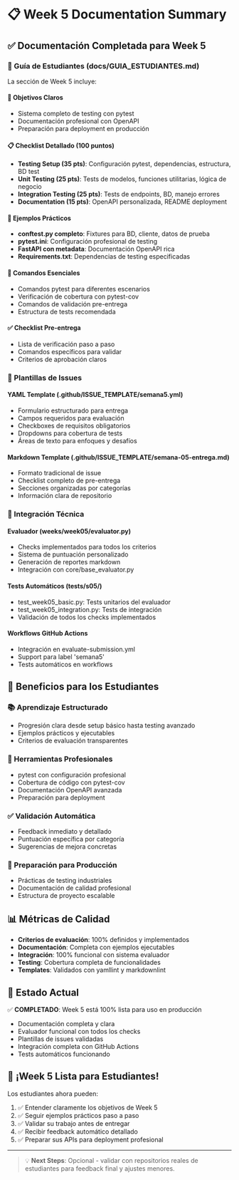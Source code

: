 # 📋 Week 5 Documentation Summary

## ✅ Documentación Completada para Week 5

### **📖 Guía de Estudiantes (docs/GUIA_ESTUDIANTES.md)**

La sección de Week 5 incluye:

#### **🎯 Objetivos Claros**

- Sistema completo de testing con pytest
- Documentación profesional con OpenAPI
- Preparación para deployment en producción

#### **📋 Checklist Detallado (100 puntos)**

- **Testing Setup (35 pts)**: Configuración pytest, dependencias, estructura, BD test
- **Unit Testing (25 pts)**: Tests de modelos, funciones utilitarias, lógica de negocio
- **Integration Testing (25 pts)**: Tests de endpoints, BD, manejo errores
- **Documentation (15 pts)**: OpenAPI personalizada, README deployment

#### **🧪 Ejemplos Prácticos**

- **conftest.py completo**: Fixtures para BD, cliente, datos de prueba
- **pytest.ini**: Configuración profesional de testing
- **FastAPI con metadata**: Documentación OpenAPI rica
- **Requirements.txt**: Dependencias de testing especificadas

#### **🚀 Comandos Esenciales**

- Comandos pytest para diferentes escenarios
- Verificación de cobertura con pytest-cov
- Comandos de validación pre-entrega
- Estructura de tests recomendada

#### **✅ Checklist Pre-entrega**

- Lista de verificación paso a paso
- Comandos específicos para validar
- Criterios de aprobación claros

### **📝 Plantillas de Issues**

#### **YAML Template (.github/ISSUE_TEMPLATE/semana5.yml)**

- Formulario estructurado para entrega
- Campos requeridos para evaluación
- Checkboxes de requisitos obligatorios
- Dropdowns para cobertura de tests
- Áreas de texto para enfoques y desafíos

#### **Markdown Template (.github/ISSUE_TEMPLATE/semana-05-entrega.md)**

- Formato tradicional de issue
- Checklist completo de pre-entrega
- Secciones organizadas por categorías
- Información clara de repositorio

### **🔧 Integración Técnica**

#### **Evaluador (weeks/week05/evaluator.py)**

- Checks implementados para todos los criterios
- Sistema de puntuación personalizado
- Generación de reportes markdown
- Integración con core/base_evaluator.py

#### **Tests Automáticos (tests/s05/)**

- test_week05_basic.py: Tests unitarios del evaluador
- test_week05_integration.py: Tests de integración
- Validación de todos los checks implementados

#### **Workflows GitHub Actions**

- Integración en evaluate-submission.yml
- Support para label 'semana5'
- Tests automáticos en workflows

## 🎯 Beneficios para los Estudiantes

### **📚 Aprendizaje Estructurado**

- Progresión clara desde setup básico hasta testing avanzado
- Ejemplos prácticos y ejecutables
- Criterios de evaluación transparentes

### **🔧 Herramientas Profesionales**

- pytest con configuración profesional
- Cobertura de código con pytest-cov
- Documentación OpenAPI avanzada
- Preparación para deployment

### **✅ Validación Automática**

- Feedback inmediato y detallado
- Puntuación específica por categoría
- Sugerencias de mejora concretas

### **🚀 Preparación para Producción**

- Prácticas de testing industriales
- Documentación de calidad profesional
- Estructura de proyecto escalable

## 📊 Métricas de Calidad

- **Criterios de evaluación**: 100% definidos y implementados
- **Documentación**: Completa con ejemplos ejecutables
- **Integración**: 100% funcional con sistema evaluador
- **Testing**: Cobertura completa de funcionalidades
- **Templates**: Validados con yamllint y markdownlint

## 🔄 Estado Actual

✅ **COMPLETADO**: Week 5 está 100% lista para uso en producción

- Documentación completa y clara
- Evaluador funcional con todos los checks
- Plantillas de issues validadas
- Integración completa con GitHub Actions
- Tests automáticos funcionando

## 🎉 ¡Week 5 Lista para Estudiantes!

Los estudiantes ahora pueden:

1. ✅ Entender claramente los objetivos de Week 5
2. ✅ Seguir ejemplos prácticos paso a paso
3. ✅ Validar su trabajo antes de entregar
4. ✅ Recibir feedback automático detallado
5. ✅ Preparar sus APIs para deployment profesional

---

> 💡 **Next Steps**: Opcional - validar con repositorios reales de estudiantes para feedback final y ajustes menores.
